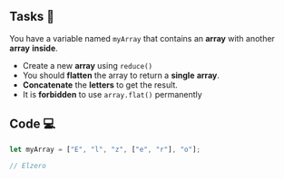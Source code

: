 ## Tasks 🎯

You have a variable named `myArray` that contains an **array** with another **array** **inside**.

- Create a new **array** using `reduce()`
- You should **flatten** the array to return a **single** **array**.
- **Concatenate** the **letters** to get the result.
- It is **forbidden** to use `array.flat()` permanently

## Code 💻

```js
let myArray = ["E", "l", "z", ["e", "r"], "o"];

// Elzero
```
